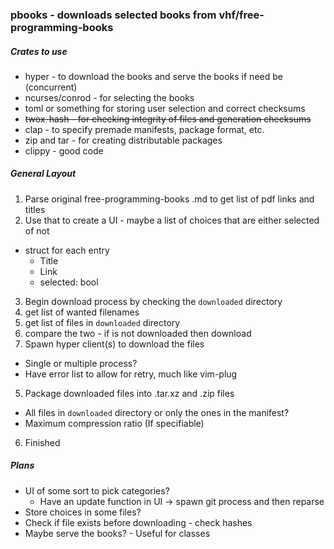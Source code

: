 ### pbooks - downloads selected books from vhf/free-programming-books

##### Crates to use
* hyper - to download the books and serve the books if need be (concurrent)
* ncurses/conrod - for selecting the books
* toml or something for storing user selection and correct checksums
* ~~twox-hash - for checking integrity of files and generation checksums~~
* clap - to specify premade manifests, package format, etc.
* zip and tar - for creating distributable packages
* clippy - good code

##### General Layout
1. Parse original free-programming-books .md to get list of pdf links and titles
2. Use that to create a UI - maybe a list of choices that are either selected of not
  * struct for each entry
    * Title
    * Link
    * selected: bool
3. Begin download process by checking the ```downloaded``` directory
  1. get list of wanted filenames
  2. get list of files in ```downloaded``` directory
  3. compare the two - if is not downloaded then download
4. Spawn hyper client(s) to download the files
  * Single or multiple process?
  * Have error list to allow for retry, much like vim-plug
5. Package downloaded files into .tar.xz and .zip files
  * All files in ```downloaded``` directory or only the ones in the manifest?
  * Maximum compression ratio (If specifiable)
6. Finished

##### Plans
* UI of some sort to pick categories?
  * Have an update function in UI -> spawn git process and then reparse
* Store choices in some files?
* Check if file exists before downloading - check hashes
* Maybe serve the books? - Useful for classes
